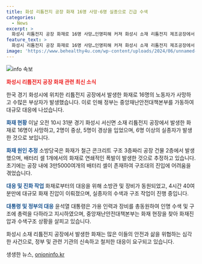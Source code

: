 ```yaml
---
title: 화성 리튬전지 공장 화재 16명 사망·6명 실종으로 긴급 수색
categories:
  - News
excerpt: >
  화성시 리튬전지 공장 화재로 16명 사망…인명피해 커져 화성시 소재 리튬전지 제조공장에서 발생한 화재로 16명이 사망하고 7명이 다쳤다. 인명피해의 대부분이 우크라이나 등 외국인 노동자들이었다. 화재는 배터리 셀에서 발생해 폭발로 확대되었고, 구조대 진입에 어려움을 겪었다. 당국은 화재 진압을 위해 대규모 소방대원과 장비를 투입했으며, 화재 발생 4시간 40여분 만에 큰 불길을 잡고 구조대가 건물 내부로 투입되었다. 고용노동부는 현장에 감독관을 파견해 사고 원인을 조사 중이다. 윤석열 대통령은 인명 수색 및 구조에 총력을 다하라고 지시했다.
feature_text: >
  화성시 리튬전지 공장 화재로 16명 사망…인명피해 커져 화성시 소재 리튬전지 제조공장에서 발생한 화재로 16명이 사망하고 7명이 다쳤다. 인명피해의 대부분이 우크라이나 등 외국인 노동자들이었다. 화재는 배터리 셀에서 발생해 폭발로 확대되었고, 구조대 진입에 어려움을 겪었다. 당국은 화재 진압을 위해 대규모 소방대원과 장비를 투입했으며, 화재 발생 4시간 40여분 만에 큰 불길을 잡고 구조대가 건물 내부로 투입되었다. 고용노동부는 현장에 감독관을 파견해 사고 원인을 조사 중이다. 윤석열 대통령은 인명 수색 및 구조에 총력을 다하라고 지시했다.
image: 'https://www.behealthy4u.com/wp-content/uploads/2024/06/unnamed-file.png'
---
```


<p><img src="https://www.behealthy4u.com/wp-content/uploads/2024/06/unnamed-file.png" alt="info 속보" /></p>

<p><b><span style="color: #ee2323;">화성시 리튬전지 공장 화재 관련 최신 소식</span></b></p>

<p>한국 경기 화성시에 위치한 리튬전지 공장에서 발생한 화재로 16명의 노동자가 사망하고 수많은 부상자가 발생했습니다. 이로 인해 정부는 중앙재난안전대책본부를 가동하여 대규모 대응에 나섰습니다.</p>

<p><b><span style="color: #1a5490;">화재 현황</span></b>
이날 오전 10시 31분 경기 화성시 서신면 소재 리튬전지 공장에서 발생한 화재로 16명이 사망하고, 2명이 중상, 5명이 경상을 입었으며, 6명 이상의 실종자가 발생한 것으로 보입니다.</p>

<p><b><span style="color: #1a5490;">화재 원인 추정</span></b>
소방당국은 화재가 철근 콘크리트 구조 3층짜리 공장 건물 2층에서 발생했으며, 배터리 셀 1개에서의 화재로 연쇄적인 폭발이 발생한 것으로 추정하고 있습니다. 초기에는 공장 내에 3만5000여개의 배터리 셀이 존재하여 구조대의 진입에 어려움을 겪었습니다.</p>

<p><b><span style="color: #1a5490;">대응 및 진화 작업</span></b>
화재로부터의 대응을 위해 소방관 및 장비가 동원되었고, 4시간 40여분만에 대규모 화재 진압이 이뤄졌으며, 실종자의 수색과 구조 작업이 진행 중입니다.</p>

<p><b><span style="color: #1a5490;">대통령 및 정부의 대응</span></b>
윤석열 대통령은 가용 인력과 장비를 총동원하여 인명 수색 및 구조에 총력을 다하라고 지시하였으며, 중앙재난안전대책본부는 화재 현장을 찾아 화재진압과 수색구조 상황을 살피고 있습니다.</p>

<p>화성시 소재 리튬전지 공장에서 발생한 화재는 많은 이들의 안전과 삶을 위협하는 심각한 사건으로, 정부 및 관련 기관의 신속하고 철저한 대응이 요구되고 있습니다.</p>
생생한 뉴스, <a href="https://onioninfo.kr" rel="dofollow">onioninfo.kr</a>



